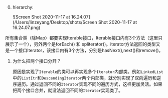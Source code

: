 0. hierarchy:

   ![Screen Shot 2020-11-17 at 16.24.07](/Users/linzeyang/Desktop/shots/Screen Shot 2020-11-17 at 16.24.07.png)

所有集合类（除Map）都要实现Iterable接口，Iterable接口内有3个方法（这里只展示了一个），另外两个是forEach() 和 spliterator()。iterator方法返回的类型又是一个接口Iterator，该接口内有3个方法，分别是hasNext(),next()和remove()。



1. 为什么把两个接口分开？

   原因是实现了`Iterable`的类可以再实现多个`Iterator`内部类。例如`LinkedList`中的`ListItr`和`DescendingIterator`两个内部类，就分别实现了双向遍历和逆序遍历。通过返回不同的`Iterator`实现不同的遍历方式，这样更加灵活。如果把两个接口合并，就没法返回不同的`Iterator`实现类了。



